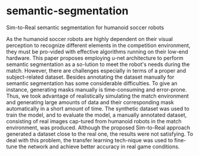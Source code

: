 # semantic-segmentation
Sim-to-Real semantic segmentation for humanoid soccer robots

As the humanoid soccer robots are highly dependent on their visual perception to recognize different elements in the competition environment, they must be pro-vided with effective algorithms running on their low-end hardware. This paper proposes employing u-net architecture to perform semantic segmentation as a so-lution to meet the robot's needs during the match. However, there are challenges especially in terms of a proper and subject-related dataset. Besides annotating the dataset manually for semantic segmentation has some considerable difficulties. To give an instance, generating masks manually is time-consuming and error-prone. Thus, we took advantage of realistically simulating the match environment and generating large amounts of data and their corresponding mask automatically in a short amount of time. The synthetic dataset was used to train the model, and to evaluate the model, a manually annotated dataset, consisting of real images cap-tured from humanoid robots in the match environment, was produced. Although the proposed Sim-to-Real approach generated a dataset close to the real one, the results were not satisfying. To deal with this problem, the transfer learning tech-nique was used to fine-tune the network and achieve better accuracy in real game conditions.
